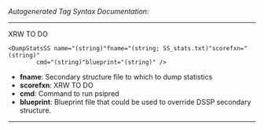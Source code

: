 _Autogenerated Tag Syntax Documentation:_

---
XRW TO DO

```
<DumpStatsSS name="(string)"fname="(string; SS_stats.txt)"scorefxn="(string)"
        cmd="(string)"blueprint="(string)" />
```

-   **fname**: Secondary structure file to which to dump statistics
-   **scorefxn**: XRW TO DO
-   **cmd**: Command to run psipred
-   **blueprint**: Blueprint file that could be used to override DSSP secondary structure.

---
